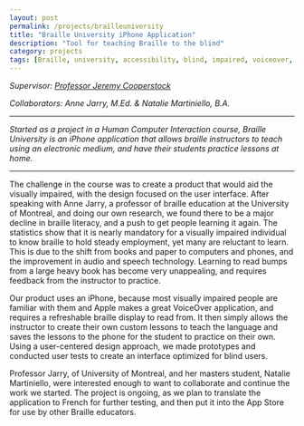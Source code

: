 ```yaml
---
layout: post
permalink: /projects/brailleuniversity
title: "Braille University iPhone Application"
description: "Tool for teaching Braille to the blind"
category: projects
tags: [Braille, university, accessibility, blind, impaired, voiceover, learning, iphone, mobile, application, brailleu, engineering, design, personal, Michael, Elliot, Elliott, MK, MEK, King, McGill, Montreal, Nicholas, Speal, Martin, Mena, HCI, Human, Computer, Interaction, Jeremy, Cooperstock, Anne, Jarry, Natalie, Martiniello]
---
```


*Supervisor: <a markdown="0" target="_blank" href="http://www.cim.mcgill.ca/~jer/">Professor Jeremy Cooperstock</a>*

*Collaborators: Anne Jarry, M.Ed. & Natalie Martiniello, B.A.*

****

*Started as a project in a Human Computer Interaction course, Braille University is an iPhone application that allows braille instructors to teach using an electronic medium, and have their students practice lessons at home.*

***

The challenge in the course was to create a product that would aid the visually impaired, with the design focused on the user interface.  After speaking with Anne Jarry, a professor of braille education at the University of Montreal, and doing our own research, we found there to be a major decline in braille literacy, and a push to get people learning it again.  The statistics show that it is nearly mandatory for a visually impaired individual to know braille to hold steady employment, yet many are reluctant to learn.  This is due to the shift from books and paper to computers and phones, and the improvement in audio and speech technology.  Learning to read bumps from a large heavy book has become very unappealing, and requires feedback from the instructor to practice.


Our product uses an iPhone, because most visually impaired people are familiar with them and Apple makes a great VoiceOver application, and requires a refreshable braille display to read from.  It then simply allows the instructor to create their own custom lessons to teach the language and saves the lessons to the phone for the student to practice on their own.  Using a user-centered design approach, we made prototypes and conducted user tests to create an interface optimized for blind users. 


Professor Jarry, of University of Montreal, and her masters student, Natalie Martiniello, were interested enough to want to collaborate and continue the work we started.  The project is ongoing, as we plan to translate the application to French for further testing, and then put it into the App Store for use by other Braille educators.